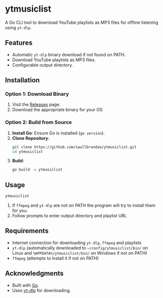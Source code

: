 # ytmusiclist

A Go CLI tool to download YouTube playlists as MP3 files for offline listening using `yt-dlp`.

## Features

- Automatic `yt-dlp` binary download if not found on PATH.
- Download YouTube playlists as MP3 files.
- Configurable output directory.

## Installation

### Option 1: Download Binary
1. Visit the [Releases](https://github.com/yourusername/ytmusiclist/releases) page.
2. Download the appropriate binary for your OS 

### Option 2: Build from Source
1. **Install Go**: Ensure Go is installed (`go version`).
2. **Clone Repository**:
   ```bash
   git clone https://github.com/saullbrandao/ytmusiclist.git
   cd ytmusiclist
   ```
3. **Build**:
   ```bash
   go build -o ytmusiclist
   ```

## Usage


```bash
ytmusiclist 
```
1. If `ffmpeg` and `yt-dlp` are not on PATH the program will try to install them for you.
2. Follow prompts to enter output directory and playlist URL 

## Requirements

- Internet connection for downloading `yt-dlp`, `ffmpeg` and playlists
- `yt-dlp` (automatically downloaded to `~/config/ytmusiclist/bin/` on Linux and `%APPDATA%/ytmusiclist/bin/` on Windows if not on PATH)
- `ffmpeg` (attempts to install it if not on PATH)

## Acknowledgments

- Built with [Go](https://golang.org/).
- Uses [yt-dlp](https://github.com/yt-dlp/yt-dlp) for downloading.

